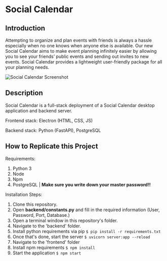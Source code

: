 # **Social Calendar**

## Introduction

Attempting to organize and plan events with friends is always a hassle especially when no one knows when anyone else is available. Our new Social Calendar aims to make event planning infinitely easier by allowing you to see your friends’ public events and sending out invites to new events. Social Calendar provides a lightweight user-friendly package for all your planning needs.

![Social Calendar Screenshot](/Design/screenshot.png)

## Description

Social Calendar is a full-stack deployment of a Social Calendar desktop application and backend server.

Frontend stack: Electron (HTML, CSS, JS)

Backend stack: Python (FastAPI), PostgreSQL

## How to Replicate this Project
Requirements:
1. Python 3
2. Node
3. Npm
4. PostgreSQL | **Make sure you write down your master password!!**

Installation Steps:

1. Clone this repository.
2. Open **backend/constants.py** and fill in the required information (User, Password, Port, Database.)
3. Open a terminal window in this repository's folder.
4. Navigate to the 'backend' folder.
5. Install python requirements via pip `$ pip install -r requirements.txt`
6. Once that's done, start the server `$ uvicorn server:app --reload`
7. Navigate to the 'frontend' folder
8. Install npm requirements `$ npm install`
9. Start the application `$ npm start`


